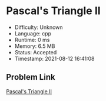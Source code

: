 # Pascal's Triangle II

- Difficulty: Unknown
- Language: cpp
- Runtime: 0 ms
- Memory: 6.5 MB
- Status: Accepted
- Timestamp: 2021-08-12 16:41:08

## Problem Link
[Pascal's Triangle II](https://leetcode.com/problems/pascals-triangle-ii)

